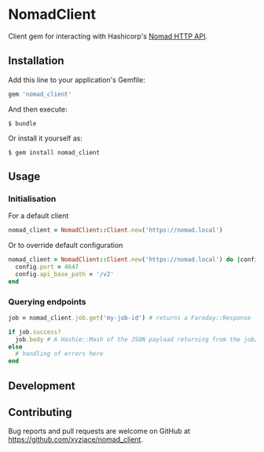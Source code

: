 # NomadClient

Client gem for interacting with Hashicorp's [Nomad HTTP API](https://www.nomadproject.io/docs/http/).

## Installation

Add this line to your application's Gemfile:

```ruby
gem 'nomad_client'
```

And then execute:

    $ bundle

Or install it yourself as:

    $ gem install nomad_client

## Usage

### Initialisation
For a default client

```ruby
nomad_client = NomadClient::Client.new('https://nomad.local')
```

Or to override default configuration

```ruby
nomad_client = NomadClient::Client.new('https://nomad.local') do |config|
  config.port = 4647
  config.api_base_path = '/v2'
end
```

### Querying endpoints

```ruby
job = nomad_client.job.get('my-job-id') # returns a Faraday::Response

if job.success?
  job.body # A Hashie::Mash of the JSON payload returning from the job/my-job-id API endpoint
else
  # handling of errors here
end
```


## Development

## Contributing

Bug reports and pull requests are welcome on GitHub at https://github.com/xyzjace/nomad_client.

